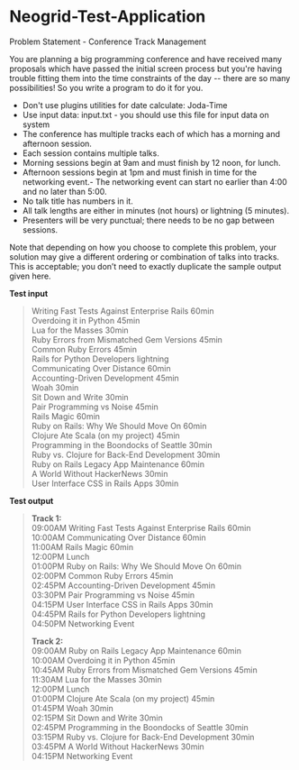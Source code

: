 # Neogrid-Test-Application

Problem Statement - Conference Track Management

You are planning a big programming conference and have received many proposals which have passed the initial screen process but you're having trouble fitting them into the time constraints of the day -- there are so many possibilities! So you write a program to do it for you.

- Don't use plugins utilities for date calculate: Joda-Time
- Use input data: input.txt - you should use this file for input data on system
- The conference has multiple tracks each of which has a morning and afternoon session.
- Each session contains multiple talks.
- Morning sessions begin at 9am and must finish by 12 noon, for lunch.
- Afternoon sessions begin at 1pm and must finish in time for the networking event.- The networking event can start no earlier than 4:00 and no later than 5:00.
- No talk title has numbers in it.
- All talk lengths are either in minutes (not hours) or lightning (5 minutes).
- Presenters will be very punctual; there needs to be no gap between sessions.

Note that depending on how you choose to complete this problem, your solution may give a different ordering or combination of talks into tracks. 
This is acceptable; you don’t need to exactly duplicate the sample output given here.

**Test input**

> Writing Fast Tests Against Enterprise Rails 60min<br/>
> Overdoing it in Python 45min<br/>
> Lua for the Masses 30min<br/>
> Ruby Errors from Mismatched Gem Versions 45min<br/>
> Common Ruby Errors 45min<br/>
> Rails for Python Developers lightning<br/>
> Communicating Over Distance 60min<br/>
> Accounting-Driven Development 45min<br/>
> Woah 30min<br/>
> Sit Down and Write 30min<br/>
> Pair Programming vs Noise 45min<br/>
> Rails Magic 60min<br/>
> Ruby on Rails: Why We Should Move On 60min<br/>
> Clojure Ate Scala (on my project) 45min<br/>
> Programming in the Boondocks of Seattle 30min<br/>
> Ruby vs. Clojure for Back-End Development 30min<br/>
> Ruby on Rails Legacy App Maintenance 60min<br/>
> A World Without HackerNews 30min<br/>
> User Interface CSS in Rails Apps 30min<br/>

**Test output**

> **Track 1:**<br/>
> 09:00AM Writing Fast Tests Against Enterprise Rails 60min<br/>
> 10:00AM Communicating Over Distance 60min<br/>
> 11:00AM Rails Magic 60min<br/>
> 12:00PM Lunch<br/>
> 01:00PM Ruby on Rails: Why We Should Move On 60min<br/>
> 02:00PM Common Ruby Errors 45min<br/>
> 02:45PM Accounting-Driven Development 45min<br/>
> 03:30PM Pair Programming vs Noise 45min<br/>
> 04:15PM User Interface CSS in Rails Apps 30min<br/>
> 04:45PM Rails for Python Developers lightning<br/>
> 04:50PM Networking Event<br/>
>
> **Track 2:**<br/>
> 09:00AM Ruby on Rails Legacy App Maintenance 60min<br/>
> 10:00AM Overdoing it in Python 45min<br/>
> 10:45AM Ruby Errors from Mismatched Gem Versions 45min<br/>
> 11:30AM Lua for the Masses 30min<br/>
> 12:00PM Lunch<br/>
> 01:00PM Clojure Ate Scala (on my project) 45min<br/>
> 01:45PM Woah 30min<br/>
> 02:15PM Sit Down and Write 30min<br/>
> 02:45PM Programming in the Boondocks of Seattle 30min<br/>
> 03:15PM Ruby vs. Clojure for Back-End Development 30min<br/>
> 03:45PM A World Without HackerNews 30min<br/>
> 04:15PM Networking Event<br/>
